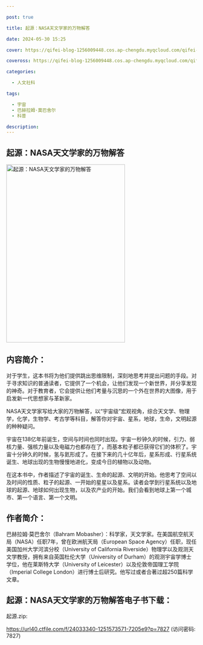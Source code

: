 ```yaml
---

post: true

title: 起源：NASA天文学家的万物解答

date: 2024-05-30 15:25

cover: https://qifei-blog-1256009448.cos.ap-chengdu.myqcloud.com/qifei-blog/s33804010.jpg

coveross: https://qifei-blog-1256009448.cos.ap-chengdu.myqcloud.com/qifei-blog/s33804010.jpg

categories:

  - 人文社科

tags:

  - 宇宙
  - 巴赫拉姆·莫巴舍尔
  - 科普

description:
---
```


## 起源：NASA天文学家的万物解答

<img alt="起源：NASA天文学家的万物解答" class="aligncenter loading" data-was-processed="true" decoding="async" fetchpriority="high" height="471" src="https://qifei-blog-1256009448.cos.ap-chengdu.myqcloud.com/qifei-blog/s33804010.jpg" style="cursor: zoom-in;" width="314"/>

## 内容简介：

对于学生，这本书将为他们提供跳出思维限制，深刻地思考并提出问题的手段。对于寻求知识的普通读者，它提供了一个机会，让他们发现一个新世界，并分享发现的神奇。对于教育者，它会提供让他们考量与沉思的一个外在世界的大图像，用于启发新一代思想家与革新家。

NASA天文学家写给大家的万物解答，以“宇宙级”宏观视角，综合天文学、物理学，化学，生物学、考古学等科目，解答你对宇宙、星系，地球，生命，文明起源的种种疑问。

宇宙在138亿年前诞生，空间与时间也同时出现。宇宙一秒钟久的时候，引力、弱核力量、强核力量以及电磁力也都存在了，而基本粒子都已获得它们的体积了。宇宙十分钟久的时候，氢与氦形成了。在接下来的几十亿年后，星系形成、行星系统诞生、地球出现的生物慢慢地进化，变成今日的植物以及动物。

在这本书中，作者描述了宇宙的诞生、生命的起源、文明的开始。他思考了空间以及时间的性质、粒子的起源、一开始的星星以及星系。读者会学到行星系统以及地球的起源、地球如何出现生物，以及农产业的开始。我们会看到地球上第一个城市、第一个语言、第一个文明。

## 作者简介：

巴赫拉姆·莫巴舍尔（Bahram Mobasher）：科学家，天文学家。在美国航空航天局（NASA）任职7年，曾在欧洲航天局（European Space Agency）任职，现任美国加州大学河滨分校（University of California Riverside）物理学以及观测天文学教授，拥有来自英国杜伦大学（University of Durham）的观测宇宙学博士学位，他在莱斯特大学（University of Leicester）以及伦敦帝国理工学院（Imperial College London）进行博士后研究。他写过或者合著过超250篇科学文章。

## 起源：NASA天文学家的万物解答电子书下载：

起源.zip: 

https://url40.ctfile.com/f/24033340-1251573571-7205e9?p=7827 (访问密码: 7827)

